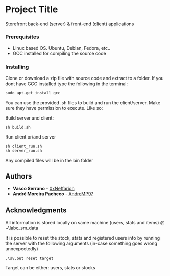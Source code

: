 # Project Title

Storefront back-end (server) & front-end (client) applications

### Prerequisites

- Linux based OS. Ubuntu, Debian, Fedora, etc..
- GCC installed for compiling the source code

### Installing

Clone or download a zip file with source code and extract to a folder.
If you dont have GCC installed type the following in the terminal:

```
sudo apt-get install gcc
```

You can use the provided .sh files to build and run the client/server.
Make sure they have permission to execute.
Like so:

Build server and client:
```
sh build.sh
```

Run client or/and server
```
sh client_run.sh
sh server_run.sh
```
Any compiled files will be in the bin folder

## Authors

* **Vasco Serrano** - [0xNeffarion](https://github.com/0xNeffarion)
* **André Moreira Pacheco** - [AndreMP97](https://github.com/AndreMP97)

## Acknowledgments

All information is stored locally on same machine (users, stats and items) @ ~\labc_sm_data

It is possible to reset the stock, stats and registered users info by running the server with the following arguments (in-case something goes wrong unnexpectedly)

```
.\sv.out reset target
```

Target can be either:
users, stats or stocks

